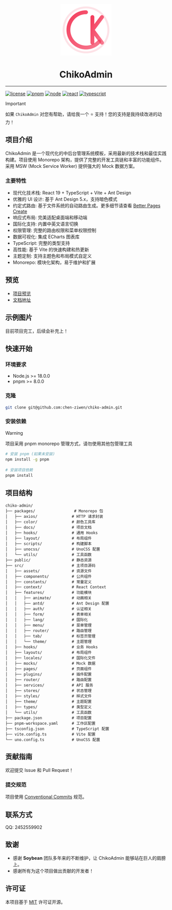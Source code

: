 <div align="center">
	<img src="./public/logo.svg" width="160" />
	<h1>ChikoAdmin</h1>
</div>

---

[![license](https://img.shields.io/badge/license-MIT-green.svg)](./LICENSE)
[![pnpm](https://img.shields.io/badge/pnpm-10.13.1-orange.svg)](https://pnpm.io/)
[![node](https://img.shields.io/badge/node-%3E%3D18.0.0-brightgreen.svg)](https://nodejs.org/)
[![react](https://img.shields.io/badge/react-19.1.1-blue.svg)](https://react.dev/)
[![typescript](https://img.shields.io/badge/typescript-5.7.3-blue.svg)](https://www.typescriptlang.org/)

> [!IMPORTANT]
> 如果 `ChikoAdmin` 对您有帮助，请给我一个 ⭐️ 支持！您的支持是我持续改进的动力！

## 项目介绍

ChikoAdmin 是一个现代化的中后台管理系统模板，采用最新的技术栈和最佳实践构建。项目使用 Monorepo 架构，提供了完整的开发工具链和丰富的功能组件。采用 MSW (Mock Service Worker) 提供强大的 Mock 数据方案。

### 主要特性

- 现代化技术栈: React 19 + TypeScript + Vite + Ant Design
- 优雅的 UI 设计: 基于 Ant Design 5.x，支持暗色模式
- 约定式路由: 基于文件系统的自动路由生成。更多细节请查看 [Better Pages Create](https://github.com/chen-ziwen/better-pages-create)
- 响应式布局: 完美适配桌面端和移动端
- 国际化支持: 内置中英文语言切换
- 权限管理: 完整的路由权限和菜单权限控制
- 数据可视化: 集成 ECharts 图表库
- TypeScript: 完整的类型支持
- 高性能: 基于 Vite 的快速构建和热更新
- 主题定制: 支持主题色和布局模式自定义
- Monorepo: 模块化架构，易于维护和扩展

## 预览

- [项目预览](https://admin.chiko.store)
- [文档地址](https://admin-docs.chiko.store)

## 示例图片

目前项目完工，后续会补充上！

## 快速开始

### 环境要求

- Node.js >= 18.0.0
- pnpm >= 8.0.0

### 克隆

```bash
git clone git@github.com:chen-ziwen/chiko-admin.git
```

### 安装依赖

> [!WARNING]
> 项目采用 pnpm monorepo 管理方式，请勿使用其他包管理工具

```bash
# 安装 pnpm (如果未安装)
npm install -g pnpm

# 安装项目依赖
pnpm install
```

## 项目结构

```
chiko-admin/
├── packages/                 # Monorepo 包
│   ├── axios/               # HTTP 请求封装
│   ├── color/               # 颜色工具库
│   ├── docs/                # 项目文档
│   ├── hooks/               # 通用 Hooks
│   ├── layout/              # 布局组件
│   ├── scripts/             # 构建脚本
│   ├── unocss/              # UnoCSS 配置
│   └── utils/               # 工具函数
├── public/                  # 静态资源
├── src/                     # 主项目源码
│   ├── assets/              # 资源文件
│   ├── components/          # 公共组件
│   ├── constants/           # 常量定义
│   ├── context/             # React Context
│   ├── features/            # 功能模块
│   │   ├── animate/         # 动画相关
│   │   ├── antd/            # Ant Design 配置
│   │   ├── auth/            # 认证相关
│   │   ├── form/            # 表单相关
│   │   ├── lang/            # 国际化
│   │   ├── menu/            # 菜单管理
│   │   ├── router/          # 路由管理
│   │   ├── tab/             # 标签页管理
│   │   └── theme/           # 主题管理
│   ├── hooks/               # 业务 Hooks
│   ├── layouts/             # 布局组件
│   ├── locales/             # 国际化文件
│   ├── mocks/               # Mock 数据
│   ├── pages/               # 页面组件
│   ├── plugins/             # 插件配置
│   ├── router/              # 路由配置
│   ├── services/            # API 服务
│   ├── stores/              # 状态管理
│   ├── styles/              # 样式文件
│   ├── theme/               # 主题配置
│   ├── types/               # 类型定义
│   └── utils/               # 工具函数
├── package.json             # 项目配置
├── pnpm-workspace.yaml      # 工作区配置
├── tsconfig.json            # TypeScript 配置
├── vite.config.ts           # Vite 配置
└── uno.config.ts            # UnoCSS 配置
```

## 贡献指南

欢迎提交 Issue 和 Pull Request！

### 提交规范

项目使用 [Conventional Commits](https://www.conventionalcommits.org/) 规范。

## 联系方式

QQ: 2452559902

## 致谢

- 感谢 **Soybean** 团队多年来的不断维护，让 ChikoAdmin 能够站在巨人的肩膀上。
- 感谢所有为这个项目做出贡献的开发者！

## 许可证

本项目基于 [MIT](LICENSE) 许可证开源。
